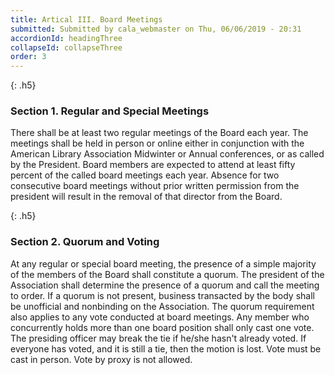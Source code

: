 ```yaml
---
title: Artical III. Board Meetings
submitted: Submitted by cala_webmaster on Thu, 06/06/2019 - 20:31
accordionId: headingThree
collapseId: collapseThree
order: 3
---
```


{: .h5}
### Section 1. Regular and Special Meetings

There shall be at least two regular meetings of the Board each year. The meetings shall be held in person or online either in conjunction with the American Library Association Midwinter or Annual conferences, or as called by the President. Board members are expected to attend at least fifty percent of the called board meetings each year. Absence for two consecutive board meetings without prior written permission from the president will result in the removal of that director from the Board.

{: .h5}
### Section 2. Quorum and Voting

At any regular or special board meeting, the presence of a simple majority of the members of the Board shall constitute a quorum. The president of the Association shall determine the presence of a quorum and call the meeting to order. If a quorum is not present, business transacted by the body shall be unofficial and nonbinding on the Association. The quorum requirement also applies to any vote conducted at board meetings. Any member who concurrently holds more than one board position shall only cast one vote. The presiding officer may break the tie if he/she hasn't already voted. If everyone has voted, and it is still a tie, then the motion is lost. Vote must be cast in person. Vote by proxy is not allowed.
